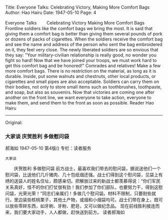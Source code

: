 Title: Everyone Talks: Celebrating Victory, Making More Comfort Bags
Author: Hao Hairu
Date: 1947-05-10
Page: 4

Everyone Talks
　　Celebrating Victory
    Making More Comfort Bags
    Frontline soldiers like the comfort bags we bring the most. It is said that giving them a comfort bag is better than giving them several pounds of pork or dozens of packs of cigarettes. When the soldiers receive the comfort bag and see the name and address of the person who sent the bag embroidered on it, they feel very close. The newly liberated soldiers are so envious that they say: "Your military-civilian relationship is really good, no wonder you fight so hard! Now that we have joined your troops, we must work hard to get this comfort bag and be honored!" Comrades and relatives! Make a few more comfort bags. There is no restriction on the material, as long as it is durable. Inside, put some walnuts and chestnuts, other local products, or cigarettes and small pipes are also acceptable. Soldiers can carry them on their bodies, not only to store small items such as toothbrushes, toothpaste, and soap, but also as souvenirs.
    Now that victories are coming one after another on the front line, we want everyone to take action, everyone to make them, and send them to the front as soon as possible.
        Reader Hao Hairu



<hr /> 

Original: 


### 大家谈  庆贺胜利  多做慰问袋
郝海如
1947-05-10
第4版()
专栏：读者服务

    大家谈
　　庆贺胜利
    多做慰问袋
    前方战士，最喜欢我们带去的慰问袋，据说送他们一个慰问袋，比送他们几斤猪肉、几十包纸烟还强。战士们得到这个慰问袋，见袋上有绣的送袋人的姓名住址，颇感亲切。把解放过来的新战士都羡慕得说：“你们军民关系真好，怪不的你们打仗很有劲！我们参加了你们部队，也要努力干，得到这慰问袋，光荣光荣！”同志们亲属们！多做几个慰问袋。材料不限制，只要耐些就行。里边装些核桃栗子，其他土产物，或烟和小烟袋均可。战士们带在身上，既可以放些零碎东西，如牙刷、牙粉、肥皂，又可以做纪念品。
    现在前线胜利接连而来，我们要大家动手，人人都做，赶快送到前方。
        读者郝海如
